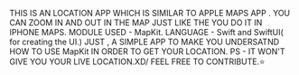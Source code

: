 THIS IS AN LOCATION APP WHICH IS SIMILAR TO APPLE MAPS APP . YOU CAN ZOOM IN AND OUT IN THE MAP JUST LIKE THE YOU DO IT IN IPHONE MAPS.
MODULE USED - MapKit.
LANGUAGE - Swift and SwiftUI( for creating the UI.)
JUST , A SIMPLE APP TO MAKE YOU UNDERSATND HOW TO USE MapKit IN ORDER TO GET YOUR LOCATION.
PS - IT WON'T GIVE YOU YOUR LIVE LOCATION.XD/
FEEL FREE TO CONTRIBUTE.⭐️
